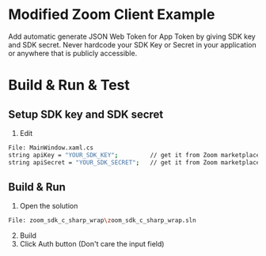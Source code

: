 # Modified Zoom Client Example
Add automatic generate JSON Web Token for App Token by giving SDK key and SDK secret. Never hardcode your SDK Key or Secret in your application or anywhere that is publicly accessible.

#  Build & Run & Test
## Setup SDK key and SDK secret
1. Edit 
```bash
File: MainWindow.xaml.cs
string apiKey = "YOUR_SDK_KEY";         // get it from Zoom marketplace. https://marketplace.zoom.us/
string apiSecret = "YOUR_SDK_SECRET";   // get it from Zoom marketplace. https://marketplace.zoom.us/
```

## Build & Run
1. Open the solution
```bash
File: zoom_sdk_c_sharp_wrap\zoom_sdk_c_sharp_wrap.sln
```
2. Build
3. Click Auth button (Don't care the input field) 
